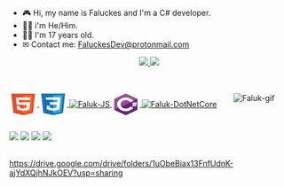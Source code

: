 

##

- 🎮 Hi, my name is Faluckes and I'm a C# developer.
- ✌🏽 i'm He/Him.
- 👍🏽 I'm 17 years old. 
- ✉ Contact me: FaluckesDev@protonmail.com

<div align="center">
  <a href="https://github.com/Faluckes">
  <img height="120em" src="https://github-readme-stats.vercel.app/api?username=Faluckes&show_icons=true&theme=shades-of-purple&include_all_commits=true&count_private=true"/>
  <img height="120em" src="https://github-readme-stats.vercel.app/api/top-langs/?username=Faluckes&layout=compact&langs_count=7&theme=shades-of-purple"/>
</div>
  
  ##

<div style="display: inline_block"><br>
  <img align="center" alt="Faluk-HTML" height="40" width="50" src="https://raw.githubusercontent.com/devicons/devicon/master/icons/html5/html5-original.svg">
  <img align="center" alt="Faluk-CSS" height="40" width="50" src="https://raw.githubusercontent.com/devicons/devicon/master/icons/css3/css3-original.svg">
  <img align="center" alt="Faluk-JS" height="40" width="50"
       src="https://cdn.jsdelivr.net/gh/devicons/devicon/icons/javascript/javascript-original.svg">
  <img align="center" alt="Faluk-Csharp" height="40" width="50" src="https://raw.githubusercontent.com/devicons/devicon/master/icons/csharp/csharp-original.svg">
  <img align="center" alt="Faluk-DotNetCore" height="40" width="50"
       src="https://cdn.jsdelivr.net/gh/devicons/devicon/icons/dotnetcore/dotnetcore-original.svg">
  
       
  <img align="right" alt="Faluk-gif" height="100" width="100" src="https://media.giphy.com/media/80SUIKDyH4ru3CqxfF/giphy.gif">
</div>
  
##  
  
  <div>
 <a href="https://www.youtube.com/c/Faluckes" target="_blank"><img src="https://img.shields.io/badge/YouTube-FF0000?style=for-the-badge&logo=youtube&logoColor=white" target="_blank"></a>
 	<a href="https://www.twitch.tv/faluckes" target="_blank"><img src="https://img.shields.io/badge/Twitch-9146FF?style=for-the-badge&logo=twitch&logoColor=white" target="_blank"></a>
 <a href="https://discord.gg/EP2FXbk" target="_blank"><img src="https://img.shields.io/badge/Discord-7289DA?style=for-the-badge&logo=discord&logoColor=white" target="_blank"></a> 
  <a href = "mailto:FaluckesDev@protonmail.com"><img src="https://img.shields.io/badge/ProtonMail-8B89CC?style=for-the-badge&logo=protonmail&logoColor=white" target="_blank"></a> 
  </div>

##

  https://drive.google.com/drive/folders/1uObeBiax13FnfUdnK-ajYdXQjhNJkOEV?usp=sharing
